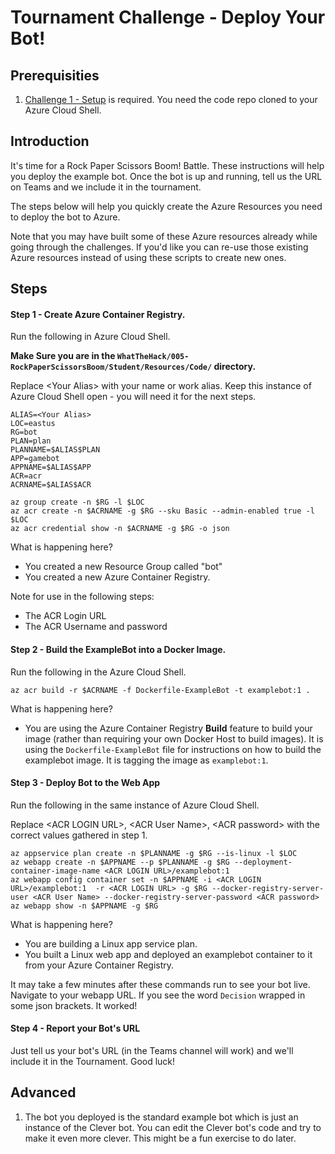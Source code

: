 # Tournament Challenge - Deploy Your Bot!  

## Prerequisities

1. [Challenge 1 - Setup](./Setup.md) is required. You need the code repo cloned to your Azure Cloud Shell.

## Introduction

It's time for a Rock Paper Scissors Boom! Battle. These instructions will help you deploy the example bot. Once the bot is up and running, tell us the URL on Teams and we include it in the tournament.

The steps below will help you quickly create the Azure Resources you need to deploy the bot to Azure.

Note that you may have built some of these Azure resources already while going through the challenges. If you'd like you can re-use those existing Azure resources instead of using these scripts to create new ones.

## Steps

#### Step 1 - Create Azure Container Registry.

Run the following in Azure Cloud Shell. 

**Make Sure you are in the `WhatTheHack/005-RockPaperScissorsBoom/Student/Resources/Code/` directory.**

Replace &lt;Your Alias&gt; with your name or work alias. Keep this instance of Azure Cloud Shell open - you will need it for the next steps.

```
ALIAS=<Your Alias>
LOC=eastus
RG=bot
PLAN=plan
PLANNAME=$ALIAS$PLAN
APP=gamebot
APPNAME=$ALIAS$APP
ACR=acr
ACRNAME=$ALIAS$ACR

az group create -n $RG -l $LOC
az acr create -n $ACRNAME -g $RG --sku Basic --admin-enabled true -l $LOC
az acr credential show -n $ACRNAME -g $RG -o json
```

What is happening here?
* You created a new Resource Group called "bot"
* You created a new Azure Container Registry.

Note for use in the following steps:
* The ACR Login URL
* The ACR Username and password

#### Step 2 - Build the ExampleBot into a Docker Image.

Run the following in the Azure Cloud Shell.

```
az acr build -r $ACRNAME -f Dockerfile-ExampleBot -t examplebot:1 .
```
What is happening here?
* You are using the Azure Container Registry **Build** feature to build your image (rather than requiring your own Docker Host to build images). It is using the `Dockerfile-ExampleBot` file for instructions on how to build the examplebot image. It is tagging the image as `examplebot:1`.

#### Step 3 - Deploy Bot to the Web App

Run the following in the same instance of Azure Cloud Shell.

Replace &lt;ACR LOGIN URL&gt;, &lt;ACR User Name&gt;, &lt;ACR password&gt; with the correct values gathered in step 1.

```
az appservice plan create -n $PLANNAME -g $RG --is-linux -l $LOC
az webapp create -n $APPNAME --p $PLANNAME -g $RG --deployment-container-image-name <ACR LOGIN URL>/examplebot:1
az webapp config container set -n $APPNAME -i <ACR LOGIN URL>/examplebot:1  -r <ACR LOGIN URL> -g $RG --docker-registry-server-user <ACR User Name> --docker-registry-server-password <ACR password>
az webapp show -n $APPNAME -g $RG
```
What is happening here?
* You are building a Linux app service plan.
* You built a Linux web app and deployed an examplebot container to it from your Azure Container Registry.

It may take a few minutes after these commands run to see your bot live. Navigate to your webapp URL. If you see the word `Decision` wrapped in some json brackets. It worked!

#### Step 4 - Report your Bot's URL

Just tell us your bot's URL (in the Teams channel will work) and we'll include it in the Tournament. Good luck! 

## Advanced

1. The bot you deployed is the standard example bot which is just an instance of the Clever bot. You can edit the Clever bot's code and try to make it even more clever. This might be a fun exercise to do later. 

